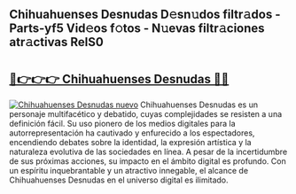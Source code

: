 ## Chihuahuenses Desnudas D𝚎sn𝚞dos filtr𝚊dos - Parts-yf5 Vid𝚎os f𝚘tos - N𝚞evas filtr𝚊ciones atr𝚊ctivas RelS0

# <h2><a href="http://mbavlui.tromn.icu/?c=Chihuahuenses+Desnudas">🔗👉👉👉 Chihuahuenses Desnudas 🔗🔗</a></h2>

[![Chihuahuenses Desnudas nuevo](https://i.imgur.com/pEAQMta.gif)](http://mbavlui.tromn.icu/?c=Chihuahuenses+Desnudas)
Chihuahuenses Desnudas es un personaje multifacético y debatido, cuyas complejidades se resisten a una definición fácil.  Su uso pionero de los medios digitales para la autorrepresentación ha cautivado y enfurecido a los espectadores, encendiendo debates sobre la identidad, la expresión artística y la naturaleza evolutiva de las sociedades en línea. A pesar de la incertidumbre de sus próximas acciones, su impacto en el ámbito digital es profundo. Con un espíritu inquebrantable y un atractivo innegable, el alcance de Chihuahuenses Desnudas en el universo digital es ilimitado.
